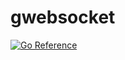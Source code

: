 # gwebsocket

[![Go Reference](https://pkg.go.dev/badge/github.com/josebalius/gwebsocket.svg)](https://pkg.go.dev/github.com/josebalius/gwebsocket)
